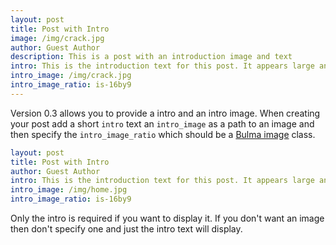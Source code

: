 ```yaml
--- 
layout: post
title: Post with Intro
image: /img/crack.jpg
author: Guest Author
description: This is a post with an introduction image and text
intro: This is the introduction text for this post. It appears large and bold at the top of the post!
intro_image: /img/crack.jpg
intro_image_ratio: is-16by9
---
```


Version 0.3 allows you to provide a intro and an intro image. When creating your post add a short `intro` text an `intro_image` as a path to an image and then specify the `intro_image_ratio` which should be a [Bulma image](https://bulma.io/documentation/elements/image/) class. 

```yaml
layout: post
title: Post with Intro
author: Guest Author
intro: This is the introduction text for this post. It appears large and bold at the top of the post
intro_image: /img/home.jpg
intro_image_ratio: is-16by9
```

Only the intro is required if you want to display it. If you don't want an image then don't specify one and just the intro text will display.